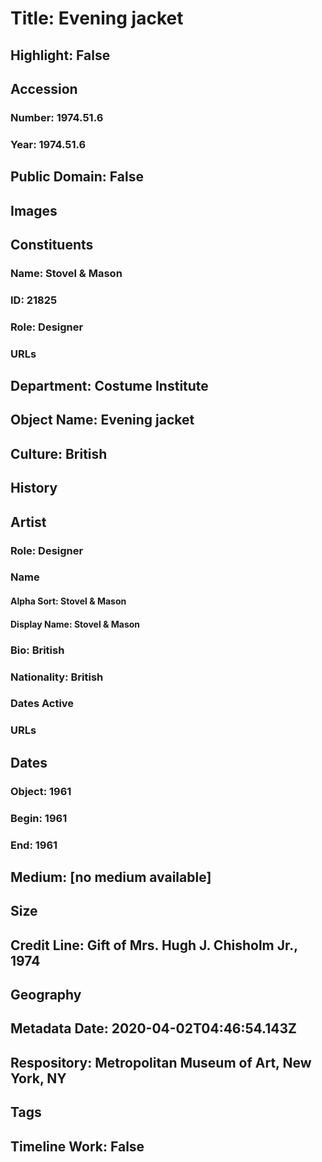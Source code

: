 # Title: Evening jacket
## Highlight: False
## Accession
### Number: 1974.51.6
### Year: 1974.51.6
## Public Domain: False
## Images
## Constituents
### Name: Stovel &amp; Mason
### ID: 21825
### Role: Designer
### URLs
## Department: Costume Institute
## Object Name: Evening jacket
## Culture: British
## History
## Artist
### Role: Designer
### Name
#### Alpha Sort: Stovel & Mason
#### Display Name: Stovel & Mason
### Bio: British
### Nationality: British
### Dates Active
### URLs
## Dates
### Object: 1961
### Begin: 1961
### End: 1961
## Medium: [no medium available]
## Size
## Credit Line: Gift of Mrs. Hugh J. Chisholm Jr., 1974
## Geography
## Metadata Date: 2020-04-02T04:46:54.143Z
## Respository: Metropolitan Museum of Art, New York, NY
## Tags
## Timeline Work: False